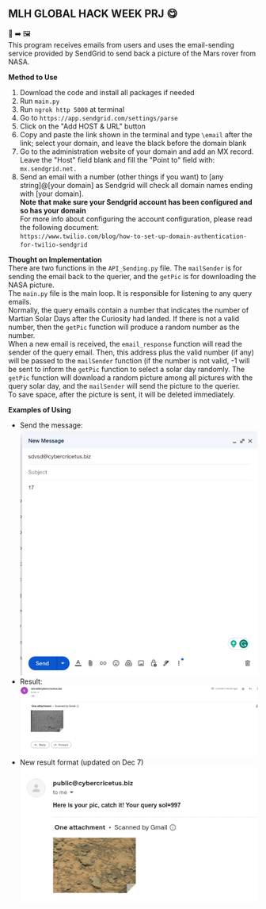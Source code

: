 ## MLH GLOBAL HACK WEEK PRJ :yum:
  :email: 
  :arrow_right:
  :framed_picture:      
  This program receives emails from users and uses the email-sending service provided by SendGrid to send back a picture of the Mars rover from NASA.      

              
**Method to Use**    
1. Download the code and install all packages if needed  
2. Run `main.py`
3. Run `ngrok http 5000` at terminal
4. Go to `https://app.sendgrid.com/settings/parse`
5. Click on the "Add HOST & URL" button
6. Copy and paste the link shown in the terminal and type `\email` after the link; select your domain, and leave the black before the domain blank
7. Go to the administration website of your domain and add an MX record. Leave the "Host" field blank and fill the "Point to" field with:
`mx.sendgrid.net.`
8. Send an email with a number (other things if you want) to [any string]@[your domain] as Sendgrid will check all domain names ending with [your domain].     
**Note that make sure your Sendgrid account has been configured and so has your domain**           
For more info about configuring the account configuration, please read the following document:     
`https://www.twilio.com/blog/how-to-set-up-domain-authentication-for-twilio-sendgrid`


         
**Thought on Implementation**    
There are two functions in the `API_Sending.py` file. The `mailSender` is for sending the email back to the querier, and the `getPic` is for downloading the NASA picture.        
The `main.py` file is the main loop. It is responsible for listening to any query emails.    
Normally, the query emails contain a number that indicates the number of Martian Solar Days after the Curiosity had landed. If there is not a valid number, then the `getPic` function will produce a random number as the number.     
When a new email is received, the `email_response` function will read the sender of the query email. Then, this address plus the valid number (if any) will be passed to the `mailSender` function (if the number is not valid, -1 will    
be sent to inform the `getPic` function to select a solar day randomly. The `getPic` function will download a random picture among all pictures with the query solar day, and the `mailSender` will send the picture to the querier.  
To save space, after the picture is sent, it will be deleted immediately.    


              
**Examples of Using**  
* Send the message:     
![Logo](./demoSend.png)      
* Result:
![Logo](./demoRec.png)
* New result format (updated on Dec 7)            
![logo](./demo_3.png)
